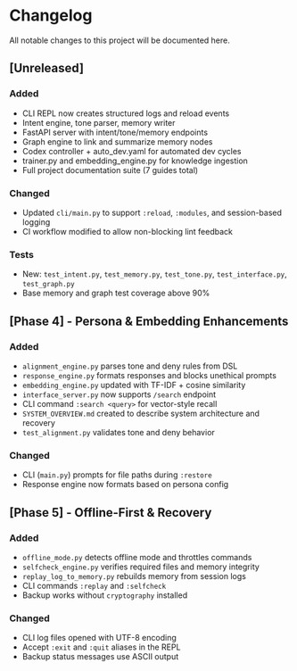 # Changelog

All notable changes to this project will be documented here.

## [Unreleased]

### Added 
- CLI REPL now creates structured logs and reload events
- Intent engine, tone parser, memory writer
- FastAPI server with intent/tone/memory endpoints
- Graph engine to link and summarize memory nodes
- Codex controller + auto_dev.yaml for automated dev cycles
- trainer.py and embedding_engine.py for knowledge ingestion
- Full project documentation suite (7 guides total)

### Changed
- Updated `cli/main.py` to support `:reload`, `:modules`, and session-based logging
- CI workflow modified to allow non-blocking lint feedback

### Tests
- New: `test_intent.py`, `test_memory.py`, `test_tone.py`, `test_interface.py`, `test_graph.py`
- Base memory and graph test coverage above 90%

## [Phase 4] - Persona & Embedding Enhancements

### Added
- `alignment_engine.py` parses tone and deny rules from DSL
- `response_engine.py` formats responses and blocks unethical prompts
- `embedding_engine.py` updated with TF-IDF + cosine similarity
- `interface_server.py` now supports `/search` endpoint
- CLI command `:search <query>` for vector-style recall
- `SYSTEM_OVERVIEW.md` created to describe system architecture and recovery
- `test_alignment.py` validates tone and deny behavior

### Changed
- CLI (`main.py`) prompts for file paths during `:restore`
- Response engine now formats based on persona config

## [Phase 5] - Offline-First & Recovery

### Added
- `offline_mode.py` detects offline mode and throttles commands
- `selfcheck_engine.py` verifies required files and memory integrity
- `replay_log_to_memory.py` rebuilds memory from session logs
- CLI commands `:replay` and `:selfcheck`
- Backup works without `cryptography` installed

### Changed
- CLI log files opened with UTF-8 encoding
- Accept `:exit` and `:quit` aliases in the REPL
- Backup status messages use ASCII output

